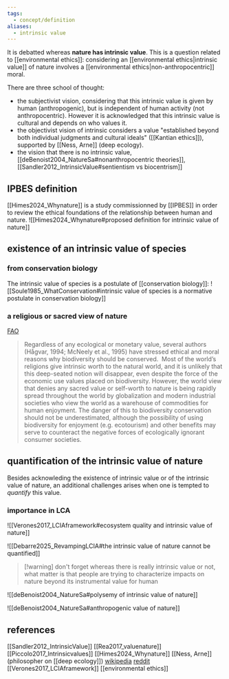 ```yaml
---
tags:
  - concept/definition
aliases:
  - intrinsic value
---
```

It is debatted whereas **nature has intrinsic value**. This is a question related to [[environmental ethics]]: considering an [[environmental ethics|intrinsic value]] of nature involves a [[environmental ethics|non-anthropocentric]] moral.

There are three school of thought:
- the subjectivist vision, considering that this intrinsic value is given by human (anthropogenic), but is independent of human activity (not anthropocentric). However it is acknowledged that this intrinsic value is cultural and depends on who values it.
- the objectivist vision of intrinsic considers a value "established beyond both individual judgments and cultural ideals" ([[Kantian ethics]]), supported by [[Ness, Arne]] (deep ecology).
- the vision that there is no intrinsic value, 
[[deBenoist2004_NatureSa#nonanthropocentric theories]], [[Sandler2012_IntrinsicValue#sentientism vs biocentrism]]
## IPBES definition
[[Himes2024_Whynature]] is a study commissionned by [[IPBES]] in order to review the ethical foundations of the relationship between human and nature.
![[Himes2024_Whynature#proposed definition for intrinsic value of nature]]
## existence of an intrinsic value of species
### from conservation biology
The intrinsic value of species is a postulate of [[conservation biology]]: ![[Soule1985_WhatConservation#intrinsic value of species is a normative postulate in conservation biology]]
### a religious or sacred view of nature
[FAO](https://www.fao.org/agriculture/crops/thematic-sitemap/theme/compendium/tools-guidelines/how-to-conserve-soil-biodiversity/en/)
> Regardless of any ecological or monetary value, several authors (Hågvar, 1994; McNeely et al., 1995) have stressed ethical and moral reasons why biodiversity should be conserved.  Most of the world’s religions give intrinsic worth to the natural world, and it is unlikely that this deep-seated notion will disappear, even despite the force of the economic use values placed on biodiversity. However, the world view that denies any sacred value or self-worth to nature is being rapidly spread throughout the world by globalization and modern industrial societies who view the world as a warehouse of commodities for human enjoyment. The danger of this to biodiversity conservation should not be underestimated, although the possibility of using biodiversity for enjoyment (e.g. ecotourism) and other benefits may serve to counteract the negative forces of ecologically ignorant consumer societies.
## quantification of the intrinsic value of nature
Besides acknowleding the existence of intrinsic value or of the intrinsic value of nature, an additional challenges arises when one is tempted to *quantify* this value.
### importance in LCA
![[Verones2017_LCIAframework#ecosystem quality and intrinsic value of nature]]

![[Debarre2025_RevampingLCIA#the intrinsic value of nature cannot be quantified]]

>[!warning] don't forget
>whereas there is really intrinsic value or not, what matter is that people are trying to characterize impacts on nature beyond its instrumental value for human

![[deBenoist2004_NatureSa#polysemy of intrinsic value of nature]]

![[deBenoist2004_NatureSa#anthropogenic value of nature]]

## references
[[Sandler2012_IntrinsicValue]]
[[Rea2017_valuenature]]
[[Piccolo2017_Intrinsicvalues]]
[[Himes2024_Whynature]]
[[Ness, Arne]] (philosopher on [[deep ecology]])
[wikipedia](https://en.wikipedia.org/wiki/Intrinsic_value_(ethics)#Total_intrinsic_value)
[reddit](https://www.reddit.com/r/askphilosophy/comments/1416hlc/how_could_there_ever_been_such_a_thing_as_an/)
[[Verones2017_LCIAframework]]
[[environmental ethics]]